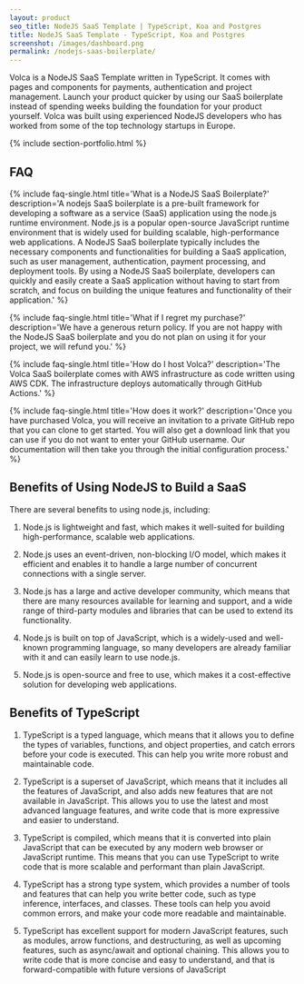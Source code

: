 ```yaml
---
layout: product
seo_title: NodeJS SaaS Template | TypeScript, Koa and Postgres
title: NodeJS SaaS Template - TypeScript, Koa and Postgres
screenshot: /images/dashboard.png
permalink: /nodejs-saas-boilerplate/
---
```


Volca is a NodeJS SaaS Template written in TypeScript. It comes with pages and components for payments, authentication and project management. Launch your product quicker by using our SaaS boilerplate instead of spending weeks building the foundation for your product yourself. Volca was built using experienced NodeJS developers who has worked from some of the top technology startups in Europe.

{% include section-portfolio.html %}

## FAQ

{% include faq-single.html title='What is a NodeJS SaaS Boilerplate?' description='A nodejs SaaS boilerplate is a pre-built framework for developing a software as a service (SaaS) application using the node.js runtime environment. Node.js is a popular open-source JavaScript runtime environment that is widely used for building scalable, high-performance web applications. A NodeJS SaaS boilerplate typically includes the necessary components and functionalities for building a SaaS application, such as user management, authentication, payment processing, and deployment tools. By using a NodeJS SaaS boilerplate, developers can quickly and easily create a SaaS application without having to start from scratch, and focus on building the unique features and functionality of their application.' %}

{% include faq-single.html title='What if I regret my purchase?' description='We have a generous return policy. If you are not happy with the NodeJS SaaS boilerplate and you do not plan on using it for your project, we will refund you.' %}

{% include faq-single.html title='How do I host Volca?' description='The Volca SaaS boilerplate comes with AWS infrastructure as code written using AWS CDK. The infrastructure deploys automatically through GitHub Actions.' %}

{% include faq-single.html title='How does it work?' description='Once you have purchased Volca, you will receive an invitation to a private GitHub repo that you can clone to get started. You will also get a download link that you can use if you do not want to enter your GitHub username. Our documentation will then take you through the initial configuration process.' %}


## Benefits of Using NodeJS to Build a SaaS

There are several benefits to using node.js, including:

1. Node.js is lightweight and fast, which makes it well-suited for building high-performance, scalable web applications.

2. Node.js uses an event-driven, non-blocking I/O model, which makes it efficient and enables it to handle a large number of concurrent connections with a single server.

3. Node.js has a large and active developer community, which means that there are many resources available for learning and support, and a wide range of third-party modules and libraries that can be used to extend its functionality.

4. Node.js is built on top of JavaScript, which is a widely-used and well-known programming language, so many developers are already familiar with it and can easily learn to use node.js.

5. Node.js is open-source and free to use, which makes it a cost-effective solution for developing web applications.

## Benefits of TypeScript

1. TypeScript is a typed language, which means that it allows you to define the types of variables, functions, and object properties, and catch errors before your code is executed. This can help you write more robust and maintainable code.

2. TypeScript is a superset of JavaScript, which means that it includes all the features of JavaScript, and also adds new features that are not available in JavaScript. This allows you to use the latest and most advanced language features, and write code that is more expressive and easier to understand.

3. TypeScript is compiled, which means that it is converted into plain JavaScript that can be executed by any modern web browser or JavaScript runtime. This means that you can use TypeScript to write code that is more scalable and performant than plain JavaScript.

4. TypeScript has a strong type system, which provides a number of tools and features that can help you write better code, such as type inference, interfaces, and classes. These tools can help you avoid common errors, and make your code more readable and maintainable.

5. TypeScript has excellent support for modern JavaScript features, such as modules, arrow functions, and destructuring, as well as upcoming features, such as async/await and optional chaining. This allows you to write code that is more concise and easy to understand, and that is forward-compatible with future versions of JavaScript